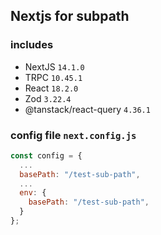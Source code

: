 ## Nextjs for subpath
### includes
- NextJS `14.1.0`
- TRPC `10.45.1`
- React `18.2.0`
- Zod `3.22.4`
- @tanstack/react-query `4.36.1`
  
### config file `next.config.js`
```js
const config = {
  ...
  basePath: "/test-sub-path",
  ...
  env: {
    basePath: "/test-sub-path",
  }
};
```